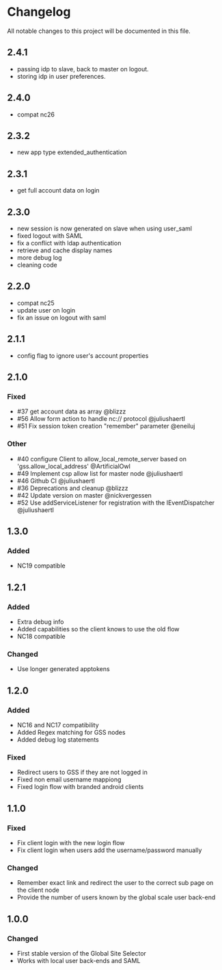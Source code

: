 # Changelog
All notable changes to this project will be documented in this file.

## 2.4.1

- passing idp to slave, back to master on logout.
- storing idp in user preferences.

## 2.4.0

- compat nc26

## 2.3.2

- new app type extended_authentication

## 2.3.1

- get full account data on login

## 2.3.0

- new session is now generated on slave when using user_saml
- fixed logout with SAML
- fix a conflict with ldap authentication
- retrieve and cache display names
- more debug log
- cleaning code

## 2.2.0

- compat nc25
- update user on login
- fix an issue on logout with saml

## 2.1.1

- config flag to ignore user's account properties

## 2.1.0

### Fixed

- #37 get account data as array @blizzz
- #56 Allow form action to handle nc:// protocol @juliushaertl
- #51 Fix session token creation "remember" parameter @eneiluj

### Other

- #40 configure Client to allow_local_remote_server based on 'gss.allow_local_address' @ArtificialOwl
- #49 Implement csp allow list for master node @juliushaertl
- #46 Github CI @juliushaertl
- #36 Deprecations and cleanup @blizzz
- #42 Update version on master @nickvergessen
- #52 Use addServiceListener for registration with the IEventDispatcher @juliushaertl

## 1.3.0
### Added
- NC19 compatible

## 1.2.1

### Added
- Extra debug info
- Added capabilities so the client knows to use the old flow
- NC18 compatible

### Changed
- Use longer generated apptokens

## 1.2.0

### Added
- NC16 and NC17 compatibility
- Added Regex matching for GSS nodes
- Added debug log statements

### Fixed
- Redirect users to GSS if they are not logged in
- Fixed non email username mappiong
- Fixed login flow with branded android clients

## 1.1.0

### Fixed

- Fix client login with the new login flow
- Fix client login when users add the username/password manually

### Changed

- Remember exact link and redirect the user to the correct sub page on the client node
- Provide the number of users known by the global scale user back-end

## 1.0.0

### Changed

- First stable version of the Global Site Selector
- Works with local user back-ends and SAML

